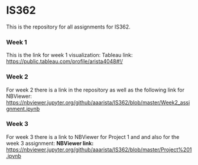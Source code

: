 # IS362
This is the repository for all assignments for IS362.

### **Week 1**
This is the link for week 1 visualization:
Tableau link: https://public.tableau.com/profile/arista4048#!/

### **Week 2**
For week 2 there is a link in the repository as well as the following link for NBViewer: 
https://nbviewer.jupyter.org/github/aaarista/IS362/blob/master/Week2_assignment.ipynb

### **Week 3**
For week 3 there is a link to NBViewer for Project 1 and and also for the week 3 assignment:
**NBViewer link:** https://nbviewer.jupyter.org/github/aaarista/IS362/blob/master/Project%201.ipynb
